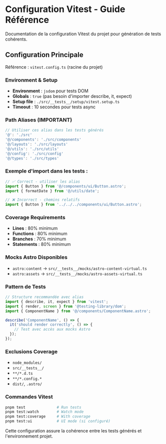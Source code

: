 # Configuration Vitest - Guide Référence

Documentation de la configuration Vitest du projet pour génération de tests cohérents.

## Configuration Principale

Référence : `vitest.config.ts` (racine du projet)

### Environment & Setup

- **Environment** : `jsdom` pour tests DOM
- **Globals** : `true` (pas besoin d'importer describe, it, expect)
- **Setup file** : `./src/__tests__/setup/vitest.setup.ts`
- **Timeout** : 10 secondes pour tests async

### Path Aliases (IMPORTANT)

```typescript
// Utiliser ces alias dans les tests générés
'@': './src'
'@/components': './src/components'
'@/layouts': './src/layouts'
'@/utils': './src/utils'
'@/config': './src/config'
'@/types': './src/types'
```

### Exemple d'import dans les tests :

```typescript
// ✅ Correct - utiliser les alias
import { Button } from '@/components/ui/Button.astro';
import { formatDate } from '@/utils/date';

// ❌ Incorrect - chemins relatifs
import { Button } from '../../../components/ui/Button.astro';
```

### Coverage Requirements

- **Lines** : 80% minimum
- **Functions** : 80% minimum
- **Branches** : 70% minimum
- **Statements** : 80% minimum

### Mocks Astro Disponibles

- `astro:content` → `src/__tests__/mocks/astro-content-virtual.ts`
- `astro:assets` → `src/__tests__/mocks/astro-assets-virtual.ts`

### Pattern de Tests

```typescript
// Structure recommandée avec alias
import { describe, it, expect } from 'vitest';
import { render, screen } from '@testing-library/dom';
import { ComponentName } from '@/components/ComponentName.astro';

describe('ComponentName', () => {
  it('should render correctly', () => {
    // Test avec accès aux mocks Astro
  });
});
```

### Exclusions Coverage

- `node_modules/`
- `src/__tests__/`
- `**/*.d.ts`
- `**/*.config.*`
- `dist/`, `.astro/`

### Commandes Vitest

```bash
pnpm test              # Run tests
pnpm test:watch        # Watch mode
pnpm test:coverage     # With coverage
pnpm test:ui           # UI mode (si configuré)
```

Cette configuration assure la cohérence entre les tests générés et l'environnement projet.
